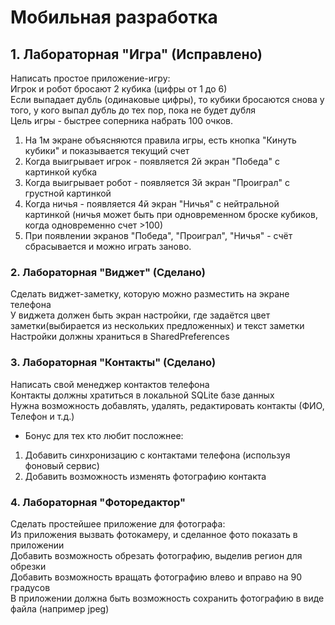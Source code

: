 # Мобильная разработка 

 ## 1. Лабораторная "Игра" (Исправлено)							
Написать простое приложение-игру:									
Игрок и робот бросают 2 кубика (цифры от 1 до 6)									
Если выпадает дубль (одинаковые цифры), то кубики бросаются снова у того, у кого выпал дубль до тех пор, пока не будет дубля									
Цель игры - быстрее соперника набрать 100 очков.									
1) На 1м экране объясняются правила игры, есть кнопка "Кинуть кубики" и показывается текущий счет									
2) Когда выигрывает игрок - появляется 2й экран "Победа" с картинкой кубка									
3) Когда выигрывает робот - появляется 3й экран "Проиграл" с грустной картинкой									
4) Когда ничья - появляется 4й экран "Ничья" с нейтральной картинкой (ничья может быть при одновременном броске кубиков, когда одновременно счет >100)									
5) При появлении экранов "Победа", "Проиграл", "Ничья" - счёт сбрасывается и можно играть заново.						


### 2. Лабораторная "Виджет" (Сделано)						
Сделать виджет-заметку, которую можно разместить на экране телефона							
У виджета должен быть экран настройки, где задаётся цвет заметки(выбирается из нескольких предложенных) и текст заметки							
Настройки должны храниться в SharedPreferences							
				


### 3. Лабораторная "Контакты"	(Сделано)				
Написать свой менеджер контактов телефона					
Контакты должны хратиться в локальной SQLite базе данных					
Нужна возможность добавлять, удалять, редактировать контакты (ФИО, Телефон и т.д.)					
* Бонус для тех кто любит посложнее:					
1) Добавить синхронизацию с контактами телефона (используя фоновый сервис)					
2) Добавить возможность изменять фотографию контакта					


### 4. Лабораторная "Фоторедактор" 			
Сделать простейшее приложение для фотографа:					
Из приложения вызвать фотокамеру, и сделанное фото показать в приложении					
Добавить возможность обрезать фотографию, выделив регион для обрезки					
Добавить возможность вращать фотографию влево и вправо на 90 градусов					
В приложении должна быть возможность сохранить фотографию в виде файла (например jpeg)	
